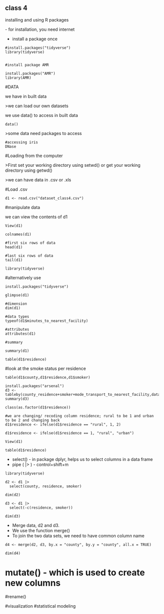 ## class 4

installing and using R packages

\- for installation, you need internet

-   install a package once

```{r}
#install.packages("tidyverse")
library(tidyverse)


#install package AMR

install.packages("AMR")
library(AMR)
```

#DATA

we have in built data

\>we can load our own datasets

we use data() to access in built data

```{r}
data()
```

\>some data need packages to access

```{r}
#accessing iris
DNase
```

#Loading from the computer

\>First set your working directory using setwd() or get your working directory using getwd()

\>we can have data in .csv or .xls

#Load .csv

```{r}
d1 <- read.csv("dataset_class4.csv")
```

#manipulate data

we can view the contents of d1

```{r}
View(d1)

colnames(d1)
```

```{r}
#first six rows of data
head(d1)
```

```{r}
#last six rows of data
tail(d1)
```

```{r}
library(tidyverse)

```

#alternatively use

```{r}
install.packages("tidyverse")
```

```{r}
glimpse(d1)
```

```{r}
#dimension
dim(d1)
```

```{r}
#data types
typeof(d1$minutes_to_nearest_facility)
```

```{r}
#attributes
attributes(d1)
```

```{r}
#summary

summary(d1)

```

```{r}
table(d1$residence)
```

#look at the smoke status per residence

```{r}
table(d1$county,d1$residence,d1$smoker)
```

```{r}
install.packages("arsenal")
d3 <- tableby(county_residence+smoker+mode_transport_to_nearest_facility,data=d1)
summary(d3)

```

```{r}
class(as.factor(d1$residence))
```

```{r}
#we are changing/ recoding column residence; rural to be 1 and urban to be 2 and changing back
d1$residence <- ifelse(d1$residence == "rural", 1, 2)

d1$residence <- ifelse(d1$residence == 1, "rural", "urban")

View(d1)

table(d1$residence)
```

-   select() - in package dplyr, helps us to select columns in a data frame
-   pipe ( \|\> ) - control+shift+m

```{r}
library(tidyverse)

d2 <- d1 |> 
  select(county, residence, smoker)

dim(d2)
```

```{r}
d3 <- d1 |> 
  select(-c(residence, smoker))

dim(d3)
```

-   Merge data, d2 and d3.
-   We use the function merge()
-   To join the two data sets, we need to have common column name

```{r}
d4 <- merge(d2, d3, by.x = "county", by.y = "county", all.x = TRUE)

dim(d4)
```

# mutate() - which is used to create new columns

#rename()

#visualization #statistical modeling
